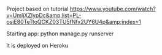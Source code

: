 Project based on tutorial https://www.youtube.com/watch?v=UmljXZIypDc&amp;list=PL-osiE80TeTtoQCKZ03TU5fNfx2UY6U4p&amp;index=1

Starting app: python manage.py runserver

It is deployed on Heroku
